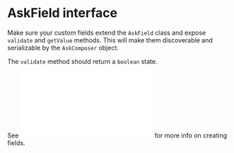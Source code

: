 # AskField interface

Make sure your custom fields extend the `AskField` class and expose `validate` and `getValue` methods. This will make them discoverable and serializable by the `AskComposer` object.

The `validate` method should return a `boolean` state.

See ![the contributing page](CONTRIBUTING.md) for more info on creating fields.
